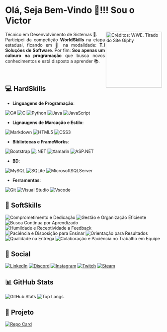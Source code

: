 # Olá, Seja Bem-Vindo 👋!!! Sou o Victor
<a href="https://media4.giphy.com/media/v1.Y2lkPTc5MGI3NjExenFkdGk5cTBqbGFrbjJkcGVhMm1qdWh4Mm5nYm10NWY0N2luNG0zNiZlcD12MV9pbnRlcm5hbF9naWZfYnlfaWQmY3Q9Zw/h3u7w8BR07IHDsnzQw/giphy.webp">
    <img align="right" alt="Créditos: WWE. Tirado do Site Giphy" height="180" src="https://media4.giphy.com/media/v1.Y2lkPTc5MGI3NjExenFkdGk5cTBqbGFrbjJkcGVhMm1qdWh4Mm5nYm10NWY0N2luNG0zNiZlcD12MV9pbnRlcm5hbF9naWZfYnlfaWQmY3Q9Zw/h3u7w8BR07IHDsnzQw/giphy.webp">
</a>

<p align="justify">
  Técnico em Desenvolvimento de Sistemas  🥽. <br/>
  Participei da  competição <strong>WorldSkills</strong> na etapa estadual, ficando em 🥈 na modalidade: <strong>T.I Soluções de Software</strong>. Por fim: <strong>Sou apenas um calouro na programação</strong> que busca novos conhecimentos e está disposto a aprender 📚.
</p>
<br/>







## 💻 HardSkills
- **Linguagens de Programação**:

![C#](https://img.shields.io/badge/C%23-5C2D91?style=for-the-badge&logo=c-sharp&logoColor=white)
![C](https://img.shields.io/badge/C-00599C?style=for-the-badge&logo=c&logoColor=white)
![Python](https://img.shields.io/badge/python-3670A0?style=for-the-badge&logo=python&logoColor=ffdd54)
![Java](https://img.shields.io/badge/java-%23ED8B00.svg?style=for-the-badge&logo=openjdk&logoColor=white)
![JavaScript](https://img.shields.io/badge/JavaScript-F7DF1E?style=for-the-badge&logo=javascript&logoColor=black)

- **Lignaugens de Marcação e Estilo**:

![Markdown](https://img.shields.io/badge/Markdown-000?style=for-the-badge&logo=markdown)
![HTML5](https://img.shields.io/badge/HTML5-E34F26?style=for-the-badge&logo=html5&logoColor=white)
![CSS3](https://img.shields.io/badge/CSS3-1572B6?style=for-the-badge&logo=css3&logoColor=white)

- **Bibliotecas e FrameWorks**:

![Bootstrap](https://img.shields.io/badge/-bootstrap-0D1117?style=for-the-badge&logo=bootstrap&labelColor=0D1117)
![.NET](https://img.shields.io/badge/.NET-5C2D91?style=for-the-badge&logo=.net&logoColor=white)
![Xamarin](https://img.shields.io/badge/Xamarin-blue?style=for-the-badge&logo=xamarin&logoColor=3498db)
![ASP.NET](https://img.shields.io/badge/ASP.NET-5C2D91?style=for-the-badge&logo=.net&logoColor=white)

- **BD**:

![MySQL](https://img.shields.io/badge/MySQL-3670A0?style=for-the-badge&logo=mysql&logoColor=white)
![SQLite](https://img.shields.io/badge/SQLite-000?style=for-the-badge&logo=sqlite&logoColor=White)
![MicrosoftSQLServer](https://img.shields.io/badge/%20SQL%20Server-CC2927?style=for-the-badge&logo=microsoft%20sql%20server&logoColor=white)

- **Ferramentas**:

![Git](https://img.shields.io/badge/GIT-E44C30?style=for-the-badge&logo=git&logoColor=white)
![Visual Studio](https://img.shields.io/badge/VisualStudio-5C2D91?style=for-the-badge&logo=visual-studio&logoColor=white)
![Vscode](https://img.shields.io/badge/Vscode-007ACC?style=for-the-badge&logo=visual-studio-code&logoColor=white)





## 📝 SoftSkills
![Comprometimento e Dedicação](https://img.shields.io/badge/Comprometimento%20e%20Dedicação-E8E8E8?style=for-the-badge&logo=target&logoColor=E94D5F)
![Gestão e Organização Eficiente](https://img.shields.io/badge/Gestão%20e%20Organização%20Eficiente-E8E8E8?style=for-the-badge&logo=target&logoColor=E94D5F)
![Busca Contínua por Aprendizado](https://img.shields.io/badge/Busca%20Contínua%20por%20Aprendizado-E8E8E8?style=for-the-badge&logo=target&logoColor=E94D5F)
![Humildade e Receptividade a Feedback](https://img.shields.io/badge/Humildade%20e%20Receptividade%20a%20Feedback-E8E8E8?style=for-the-badge&logo=target&logoColor=E94D5F)
![Paciência e Disposição para Ensinar](https://img.shields.io/badge/Paciência%20e%20Disposição%20para%20Ensinar-E8E8E8?style=for-the-badge&logo=target&logoColor=E94D5F)
![Orientação para Resultados](https://img.shields.io/badge/Orientação%20para%20Resultados-E8E8E8?style=for-the-badge&logo=target&logoColor=E94D5F)
![Qualidade na Entrega](https://img.shields.io/badge/Qualidade%20na%20Entrega-E8E8E8?style=for-the-badge&logo=target&logoColor=E94D5F)
![Colaboração e Paciência no Trabalho em Equipe](https://img.shields.io/badge/Colaboração%20e%20Paciência%20no%20Trabalho%20em%20Equipe-E8E8E8?style=for-the-badge&logo=target&logoColor=E94D5F)


## 📱 Social 

[![LinkedIn](https://img.shields.io/badge/LinkedIn-black?style=for-the-badge&logo=linkedin&logoColor=49afdf)](https://www.linkedin.com/in/victor-hugo-mendes-sforne-45b3a827b/)
[![Discord](https://img.shields.io/badge/Discord-black?style=for-the-badge&logo=discord&logoColor=49afdf)](https://discord.com/channels/@cleitinsfor_a/)
[![Instagram](https://img.shields.io/badge/-Instagram-black?style=for-the-badge&logo=instagram&logoColor=49afdf)](https://www.instagram.com/victormsforne/)
[![Twitch](https://img.shields.io/badge/Twitch-black?style=for-the-badge&logo=Twitch&logoColor=49afdf)](https://www.twitch.tv/CleitinSfor_A)
[![Steam](https://img.shields.io/badge/Steam-black?style=for-the-badge&logo=Steam&logoColor=49afdf)](https://steamcommunity.com/profiles/76561198935163851/)


## 📊 GitHub Stats


![GitHub Stats](https://github-readme-stats.vercel.app/api?username=VictorHMSforne&theme=transparent&bg_color=&border_color=30A3DC&show_icons=true&icon_color=30A3DC&title_color=E94D5F&text_color=FFF)
![Top Langs](https://github-readme-stats-git-masterrstaa-rickstaa.vercel.app/api/top-langs/?username=VictorHMSforne&theme=transparent&layout=compact&bg_color=&border_color=30A3DC&title_color=E94D5F&text_color=FFF)

## 📌 Projeto

[![Repo Card](https://github-readme-stats.vercel.app/api/pin/?username=VictorHMSforne&repo=TccCapinha-Senai&theme=transparent&bg_color=&border_color=30A3DC&show_icons=true&icon_color=30A3DC&title_color=E94D5F&text_color=FFF)](https://github.com/VictorHMSforne/TccCapinha-Senai)



